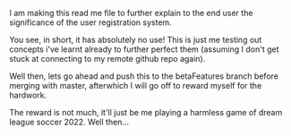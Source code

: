 I am making this read me file to further explain to the end user the significance of the user registration system.

You see, in short, it has absolutely no use! This is just me testing out concepts i've learnt already to further perfect them (assuming I don't get stuck at connecting to my remote github repo again).

Well then, lets go ahead and push this to the betaFeatures branch before merging with master, afterwhich I will go off to reward myself for the hardwork. 

The reward is not much, it'll just be me playing a harmless game of dream league soccer 2022. Well then...
